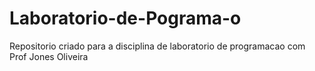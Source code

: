 # Laboratorio-de-Pograma-o
Repositorio criado para a disciplina de laboratorio de programacao com Prof Jones Oliveira
